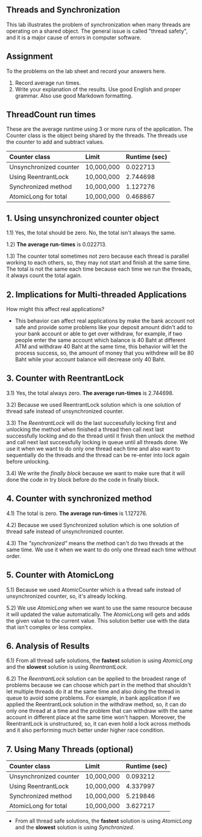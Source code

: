 ## Threads and Synchronization

This lab illustrates the problem of synchronization when many threads are operating on a shared object.  The general issue is called "thread safety", and it is a major cause of errors in computer software.

## Assignment

To the problems on the lab sheet and record your answers here.

1. Record average run times.
2. Write your explanation of the results.  Use good English and proper grammar.  Also use good Markdown formatting.

## ThreadCount run times

These are the average runtime using 3 or more runs of the application.
The Counter class is the object being shared by the threads.
The threads use the counter to add and subtract values.

| Counter class           | Limit              | Runtime (sec)   |
|:------------------------|:-------------------|-----------------|
| Unsynchronized counter  | 10,000,000         | 0.022713        |
| Using ReentrantLock     | 10,000,000         | 2.744698        |
| Synchronized method     | 10,000,000         | 1.127276        |
| AtomicLong for total    | 10,000,000         | 0.468867        |

## 1. Using unsynchronized counter object

1.1) Yes, the total should be zero. No, the total isn't always the same.

1.2) **The average run-times** is 0.022713.

1.3) The counter total sometimes not zero because each thread is parallel working to each others, so, they may not start and finish at the same time. The total is not the same each time because each time we run the threads, it always count the total again.

## 2. Implications for Multi-threaded Applications

How might this affect real applications?

- This behavior can affect real applications by make the bank account not safe and provide some problems like your deposit amount didn't add to your bank account or able to get over withdraw, for example, if two people enter the same account which balance is 40 Baht at different ATM and withdraw 40 Baht at the same time, this behavior will let the process success, so, the amount of money that you withdrew will be 80 Baht while your account balance will decrease only 40 Baht.

## 3. Counter with ReentrantLock

3.1) Yes, the total always zero. **The average run-times** is 2.744698.

3.2) Because we used ReentrantLock solution which is one solution of thread safe instead of unsynchronized counter.

3.3) The *ReentrantLock* will do the last successfully locking first and unlocking the method when finished a thread then call next last successfully locking and do the thread until it finish then unlock the method and call next last successfully locking in queue until all threads done. We use it when we want to do only one thread each time and also want to sequentially do the threads and the thread can be re-enter into lock again before unlocking.

3.4) We write the *finally block* because we want to make sure that it will done the code in try block before do the code in finally block.

## 4. Counter with synchronized method

4.1) The total is zero. **The average run-times** is 1.127276.

4.2) Because we used Synchronized solution which is one solution of thread safe instead of unsynchronized counter.

4.3) The *"synchronized"* means the method can't do two threads at the same time. We use it when we want to do only one thread each time without order.

## 5. Counter with AtomicLong

5.1) Because we used AtomicCounter which is a thread safe instead of unsynchronized counter, so, it's already locking.

5.2) We use *AtomicLong* when we want to use the same resource because it will updated the value automatically. The AtomicLong will gets and adds the given value to the current value. This solution better use with the data that isn't complex or less complex.

## 6. Analysis of Results

6.1) From all thread safe solutions, the **fastest** solution is using *AtomicLong* and the **slowest** solution is using *ReentrantLock*.

6.2) The *ReentrantLock* solution can be applied to the broadest range of problems because we can choose which part in the method that shouldn't let multiple threads do it at the same time and also doing the thread in queue to avoid some problems. For example, in bank application if we applied the ReentrantLock solution in the withdraw method, so, it can do only one thread at a time and the problem that can withdraw with the same account in different place at the same time won't happen. Moreover, the ReentrantLock is unstructured, so, it can even hold a lock across methods and it also performing much better under higher race condition.

## 7. Using Many Threads (optional)

| Counter class           | Limit              | Runtime (sec)   |
|:------------------------|:-------------------|-----------------|
| Unsynchronized counter  | 10,000,000         | 0.093212        |
| Using ReentrantLock     | 10,000,000         | 4.337997        |
| Synchronized method     | 10,000,000         | 5.219846        |
| AtomicLong for total    | 10,000,000         | 3.627217        |

- From all thread safe solutions, the **fastest** solution is using *AtomicLong* and the **slowest** solution is using *Synchronized*.